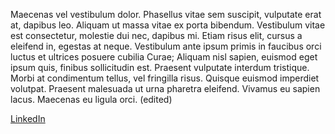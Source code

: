 Maecenas vel vestibulum dolor. Phasellus vitae sem suscipit, vulputate erat at, dapibus leo. Aliquam ut massa vitae ex porta bibendum. Vestibulum vitae est consectetur, molestie dui nec, dapibus mi. Etiam risus elit, cursus a eleifend in, egestas at neque. Vestibulum ante ipsum primis in faucibus orci luctus et ultrices posuere cubilia Curae; Aliquam nisl sapien, euismod eget ipsum quis, finibus sollicitudin est. Praesent vulputate interdum tristique. Morbi at condimentum tellus, vel fringilla risus. Quisque euismod imperdiet volutpat. Praesent malesuada ut urna pharetra eleifend. Vivamus eu sapien lacus. Maecenas eu ligula orci. (edited)


[LinkedIn](https://www.linkedin.com/in/vic-c/)
